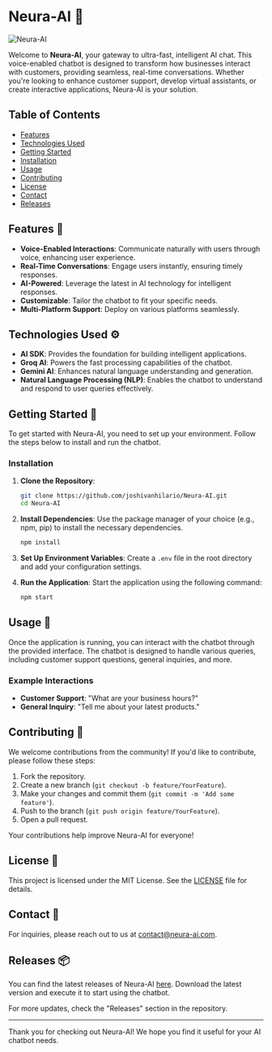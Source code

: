 # Neura-AI 🤖

![Neura-AI](https://img.shields.io/badge/Neura--AI-Discover%20Intelligent%20Chatbot-brightgreen)

Welcome to **Neura-AI**, your gateway to ultra-fast, intelligent AI chat. This voice-enabled chatbot is designed to transform how businesses interact with customers, providing seamless, real-time conversations. Whether you're looking to enhance customer support, develop virtual assistants, or create interactive applications, Neura-AI is your solution.

## Table of Contents

- [Features](#features)
- [Technologies Used](#technologies-used)
- [Getting Started](#getting-started)
- [Installation](#installation)
- [Usage](#usage)
- [Contributing](#contributing)
- [License](#license)
- [Contact](#contact)
- [Releases](#releases)

## Features 🌟

- **Voice-Enabled Interactions**: Communicate naturally with users through voice, enhancing user experience.
- **Real-Time Conversations**: Engage users instantly, ensuring timely responses.
- **AI-Powered**: Leverage the latest in AI technology for intelligent responses.
- **Customizable**: Tailor the chatbot to fit your specific needs.
- **Multi-Platform Support**: Deploy on various platforms seamlessly.

## Technologies Used ⚙️

- **AI SDK**: Provides the foundation for building intelligent applications.
- **Groq AI**: Powers the fast processing capabilities of the chatbot.
- **Gemini AI**: Enhances natural language understanding and generation.
- **Natural Language Processing (NLP)**: Enables the chatbot to understand and respond to user queries effectively.

## Getting Started 🚀

To get started with Neura-AI, you need to set up your environment. Follow the steps below to install and run the chatbot.

### Installation

1. **Clone the Repository**:
   ```bash
   git clone https://github.com/joshivanhilario/Neura-AI.git
   cd Neura-AI
   ```

2. **Install Dependencies**:
   Use the package manager of your choice (e.g., npm, pip) to install the necessary dependencies.
   ```bash
   npm install
   ```

3. **Set Up Environment Variables**:
   Create a `.env` file in the root directory and add your configuration settings.

4. **Run the Application**:
   Start the application using the following command:
   ```bash
   npm start
   ```

## Usage 📘

Once the application is running, you can interact with the chatbot through the provided interface. The chatbot is designed to handle various queries, including customer support questions, general inquiries, and more.

### Example Interactions

- **Customer Support**: "What are your business hours?"
- **General Inquiry**: "Tell me about your latest products."

## Contributing 🤝

We welcome contributions from the community! If you'd like to contribute, please follow these steps:

1. Fork the repository.
2. Create a new branch (`git checkout -b feature/YourFeature`).
3. Make your changes and commit them (`git commit -m 'Add some feature'`).
4. Push to the branch (`git push origin feature/YourFeature`).
5. Open a pull request.

Your contributions help improve Neura-AI for everyone!

## License 📄

This project is licensed under the MIT License. See the [LICENSE](LICENSE) file for details.

## Contact 📧

For inquiries, please reach out to us at [contact@neura-ai.com](mailto:contact@neura-ai.com).

## Releases 📦

You can find the latest releases of Neura-AI [here](https://github.com/joshivanhilario/Neura-AI/releases). Download the latest version and execute it to start using the chatbot.

For more updates, check the "Releases" section in the repository.

---

Thank you for checking out Neura-AI! We hope you find it useful for your AI chatbot needs.